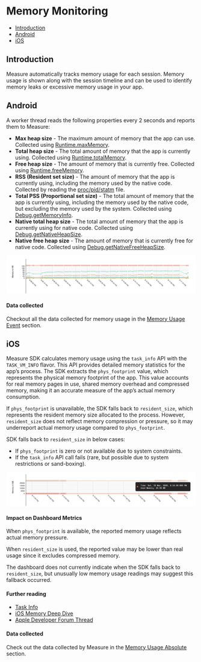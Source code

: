 # Memory Monitoring

- [Introduction](#introduction)
- [Android](#android)
- [iOS](#ios)

## Introduction

Measure automatically tracks memory usage for each session. Memory usage is shown along with the session timeline
and can be used to identify memory leaks or excessive memory usage in your app.

## Android

A worker thread reads the following properties every 2 seconds and reports them to Measure:

* **Max heap size** - The maximum amount of memory that the app can use. Collected
  using [Runtime.maxMemory](https://developer.android.com/reference/java/lang/Runtime#maxMemory()).
* **Total heap size** - The total amount of memory that the app is currently using. Collected
  using [Runtime.totalMemory](https://developer.android.com/reference/java/lang/Runtime#totalMemory()).
* **Free heap size** - The amount of memory that is currently free. Collected
  using [Runtime.freeMemory](https://developer.android.com/reference/java/lang/Runtime#freeMemory()).
* **RSS (Resident set size)** - The amount of memory that the app is currently using, including the memory used by the
  native code. Collected by reading the [proc/pid/statm](https://man7.org/linux/man-pages/man5/proc.5.html) file.
* **Total PSS (Proportional set size)** - The total amount of memory that the app is currently using, including the
  memory used by the native code, but excluding the memory used by the system. Collected
  using [Debug.getMemoryInfo](https://developer.android.com/reference/android/os/Debug#getMemoryInfo(android.os.Debug.MemoryInfo)).
* **Native total heap size** - The total amount of memory that the app is currently using for native code. Collected
  using [Debug.getNativeHeapSize](https://developer.android.com/reference/android/os/Debug#getNativeHeapSize()).
* **Native free heap size** - The amount of memory that is currently free for native code. Collected
  using [Debug.getNativeFreeHeapSize](https://developer.android.com/reference/android/os/Debug#getNativeHeapFreeSize()).

![Memory Usage](assets/android-memory-usage.png)

#### Data collected

Checkout all the data collected for memory usage in
the [Memory Usage Event](../api/sdk/README.md#memoryusage) section.

## iOS

Measure SDK calculates memory usage using the `task_info` API with the `TASK_VM_INFO` flavor. This API provides detailed
memory statistics for the app’s process. The SDK extracts the `phys_footprint` value, which represents the physical
memory footprint of the app. This value accounts for real memory pages in use, shared memory overhead and
compressed memory, making it an accurate measure of the app’s actual memory consumption.

If `phys_footprint` is unavailable, the SDK falls back to `resident_size`, which represents the resident memory size
allocated to the process. However, `resident_size` does not reflect memory compression or pressure, so it may
underreport actual memory usage compared to `phys_footprint`.

SDK falls back to `resident_size` in below cases:

- If `phys_footprint` is zero or not available due to system constraints.
- If the `task_info` API call fails (rare, but possible due to system restrictions or sand-boxing).

![Memory usage](assets/ios-memory-usage.png)

#### Impact on Dashboard Metrics

When `phys_footprint` is available, the reported memory usage reflects actual memory pressure.

When `resident_size` is used, the reported value may be lower than real usage since it excludes compressed memory.

The dashboard does not currently indicate when the SDK falls back to `resident_size`, but unusually low memory usage
readings may suggest this fallback occurred.

#### Further reading

* [Task Info](https://web.mit.edu/darwin/src/modules/xnu/osfmk/man/task_info.html)
* [iOS Memory Deep Dive](https://developer.apple.com/videos/play/wwdc2018/416/)
* [Apple Developer Forum Thread](https://developer.apple.com/forums/thread/105088)

#### Data collected

Check out the data collected by Measure in the [Memory Usage Absolute](../api/sdk/README.md#memory_usage_absolute)
section.

